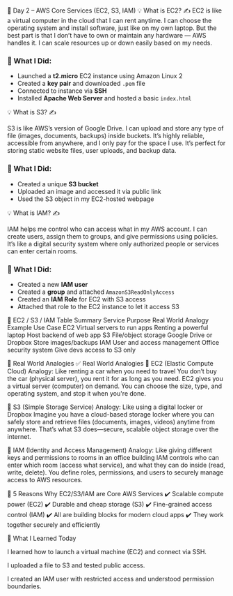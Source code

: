 🧠 Day 2 – AWS Core Services (EC2, S3, IAM)
💡 What is EC2?
✍️ 
EC2 is like a virtual computer in the cloud that I can rent anytime. I can choose the operating system and install software, just like on my own laptop. But the best part is that I don’t have to own or maintain any hardware — AWS handles it. I can scale resources up or down easily based on my needs.

### 🧪 What I Did:
- Launched a **t2.micro** EC2 instance using Amazon Linux 2
- Created a **key pair** and downloaded `.pem` file
- Connected to instance via **SSH**
- Installed **Apache Web Server** and hosted a basic `index.html`


💡 What is S3?
✍️ 

S3 is like AWS’s version of Google Drive. I can upload and store any type of file (images, documents, backups) inside buckets. It’s highly reliable, accessible from anywhere, and I only pay for the space I use. It’s perfect for storing static website files, user uploads, and backup data.

### 🧪 What I Did:
- Created a unique **S3 bucket**
- Uploaded an image and accessed it via public link
- Used the S3 object in my EC2-hosted webpage

💡 What is IAM?
✍️ 

IAM helps me control who can access what in my AWS account. I can create users, assign them to groups, and give permissions using policies. It’s like a digital security system where only authorized people or services can enter certain rooms.

### 🧪 What I Did:
- Created a new **IAM user**
- Created a **group** and attached `AmazonS3ReadOnlyAccess`
- Created an **IAM Role** for EC2 with S3 access
- Attached that role to the EC2 instance to let it access S3

🧩 EC2 / S3 / IAM Table Summary
Service	Purpose	Real World Analogy	Example Use Case
EC2	Virtual servers to run apps	Renting a powerful laptop	Host backend of web app
S3	File/object storage	Google Drive or Dropbox	Store images/backups
IAM	User and access management	Office security system	Give devs access to S3 only

📌 Real World Analogies 
✅ Real World Analogies
🔹 EC2 (Elastic Compute Cloud)
Analogy: Like renting a car when you need to travel
You don’t buy the car (physical server), you rent it for as long as you need. EC2 gives you a virtual server (computer) on demand. You can choose the size, type, and operating system, and stop it when you're done.

🔹 S3 (Simple Storage Service)
Analogy: Like using a digital locker or Dropbox
Imagine you have a cloud-based storage locker where you can safely store and retrieve files (documents, images, videos) anytime from anywhere. That’s what S3 does—secure, scalable object storage over the internet.

🔹 IAM (Identity and Access Management)
Analogy: Like giving different keys and permissions to rooms in an office building
IAM controls who can enter which room (access what service), and what they can do inside (read, write, delete). You define roles, permissions, and users to securely manage access to AWS resources.

🧠 5 Reasons Why EC2/S3/IAM are Core AWS Services
✔️ Scalable compute power (EC2)
✔️ Durable and cheap storage (S3)
✔️ Fine-grained access control (IAM)
✔️ All are building blocks for modern cloud apps
✔️ They work together securely and efficiently

🎯 What I Learned Today

 I learned how to launch a virtual machine (EC2) and connect via SSH.

I uploaded a file to S3 and tested public access.

I created an IAM user with restricted access and understood permission boundaries.


